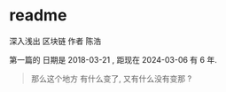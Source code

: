 # readme

深入浅出 区块链
作者 陈浩

第一篇的 日期是 2018-03-21 , 距现在 2024-03-06 有 6 年.

> 那么这个地方 有什么变了, 又有什么没有变那 ?

 